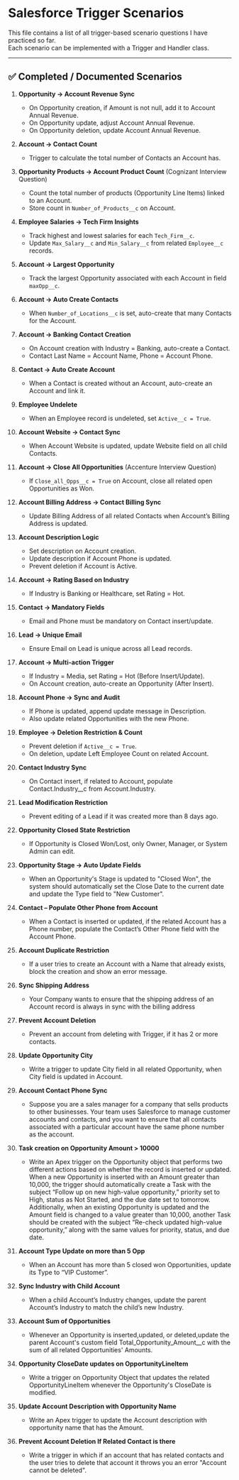 # Salesforce Trigger Scenarios

This file contains a list of all trigger-based scenario questions I have practiced so far.  
Each scenario can be implemented with a Trigger and Handler class.  

---

## ✅ Completed / Documented Scenarios

1. **Opportunity → Account Revenue Sync**  
   - On Opportunity creation, if Amount is not null, add it to Account Annual Revenue.  
   - On Opportunity update, adjust Account Annual Revenue.  
   - On Opportunity deletion, update Account Annual Revenue.  

2. **Account → Contact Count**  
   - Trigger to calculate the total number of Contacts an Account has.  

3. **Opportunity Products → Account Product Count** (Cognizant Interview Question)  
   - Count the total number of products (Opportunity Line Items) linked to an Account.  
   - Store count in `Number_of_Products__c` on Account.  

4. **Employee Salaries → Tech Firm Insights**  
   - Track highest and lowest salaries for each `Tech_Firm__c`.  
   - Update `Max_Salary__c` and `Min_Salary__c` from related `Employee__c` records.  

5. **Account → Largest Opportunity**  
   - Track the largest Opportunity associated with each Account in field `maxOpp__c`.  

6. **Account → Auto Create Contacts**  
   - When `Number_of_Locations__c` is set, auto-create that many Contacts for the Account.  

7. **Account → Banking Contact Creation**  
   - On Account creation with Industry = Banking, auto-create a Contact.  
   - Contact Last Name = Account Name, Phone = Account Phone.  

8. **Contact → Auto Create Account**  
   - When a Contact is created without an Account, auto-create an Account and link it.  

9. **Employee Undelete**  
   - When an Employee record is undeleted, set `Active__c = True`.  

10. **Account Website → Contact Sync**  
    - When Account Website is updated, update Website field on all child Contacts.  

11. **Account → Close All Opportunities** (Accenture Interview Question)  
    - If `Close_all_Opps__c = True` on Account, close all related open Opportunities as Won.  

12. **Account Billing Address → Contact Billing Sync**  
    - Update Billing Address of all related Contacts when Account’s Billing Address is updated.  

13. **Account Description Logic**  
    - Set description on Account creation.  
    - Update description if Account Phone is updated.  
    - Prevent deletion if Account is Active.  

14. **Account → Rating Based on Industry**  
    - If Industry is Banking or Healthcare, set Rating = Hot.  

15. **Contact → Mandatory Fields**  
    - Email and Phone must be mandatory on Contact insert/update.  

16. **Lead → Unique Email**  
    - Ensure Email on Lead is unique across all Lead records.  

17. **Account → Multi-action Trigger**  
    - If Industry = Media, set Rating = Hot (Before Insert/Update).  
    - On Account creation, auto-create an Opportunity (After Insert).  

18. **Account Phone → Sync and Audit**  
    - If Phone is updated, append update message in Description.  
    - Also update related Opportunities with the new Phone.  

19. **Employee → Deletion Restriction & Count**  
    - Prevent deletion if `Active__c = True`.  
    - On deletion, update Left Employee Count on related Account.  

20. **Contact Industry Sync**  
    - On Contact insert, if related to Account, populate Contact.Industry__c from Account.Industry.  

21. **Lead Modification Restriction**  
    - Prevent editing of a Lead if it was created more than 8 days ago.  

22. **Opportunity Closed State Restriction**  
    - If Opportunity is Closed Won/Lost, only Owner, Manager, or System Admin can edit.  

23. **Opportunity Stage → Auto Update Fields**  
	- When an Opportunity's Stage is updated to "Closed Won", the system should automatically set the Close Date to the current date and update the Type field to "New Customer".  
	
24. **Contact – Populate Other Phone from Account**
	- When a Contact is inserted or updated, if the related Account has a Phone number, populate the Contact’s Other Phone field with the Account Phone.
	
24. **Account Duplicate Restriction**
	- If a user tries to create an Account with a Name that already exists, block the creation and show an error message.
	
25. **Sync Shipping Address**
	- Your Company wants to ensure that the shipping address of an Account record is always in sync with the billing address
	
26. **Prevent Account Deletion**
	- Prevent an account from deleting with Trigger, if it has 2 or more contacts.
	
27. **Update Opportunity City**
	- Write a trigger to update City field in all related Opportunity, when City field is updated in Account.
	
28. **Account Contact Phone Sync**
	- Suppose you are a sales manager for a company that sells products to other businesses. Your team uses Salesforce to manage customer accounts and   contacts, and you want to ensure that all contacts associated with a particular account have the same phone number as the account.
	
29. **Task creation on Opportunity Amount > 10000**
	- Write an Apex trigger on the Opportunity object that performs two different actions based on whether the record is inserted or updated. When a new Opportunity is inserted with an Amount greater than 10,000, the trigger should automatically create a Task with the subject “Follow up on new high-value opportunity,” priority set to High, status as Not Started, and the due date set to tomorrow. Additionally, when an existing Opportunity is updated and the Amount field is changed to a value greater than 10,000, another Task should be created with the subject “Re-check updated high-value opportunity,” along with the same values for priority, status, and due date.
	
30. **Account Type Update on more than 5 Opp**
	- When an Account has more than 5 closed won Opportunities, update its Type to “VIP Customer”.
	
31. **Sync Industry with Child Account**
	- When a child Account’s Industry changes, update the parent Account’s Industry to match the child’s new Industry.
	
32. **Account Sum of Opportunities**
	- Whenever an Opportunity is inserted,updated, or deleted,update the parent Account's custom field Total_Opportunity_Amount__c with the sum of all related Opportunities' Amounts.
	
33. **Opportunity CloseDate updates on OpportunityLineItem**
	- Write a trigger on Opportunity Object that updates the related OpportunityLineItem whenever the Opportunity's CloseDate is modified.
	
34. **Update Account Description with Opportunity Name**
	- Write an Apex trigger to update the Account description with opportunity name that has the Amount.
	
35. **Prevent Account Deletion If Related Contact is there**
	- Write a trigger in which if an account that has related contacts and the user tries to delete that account it throws you an error "Account cannot be 	deleted".
